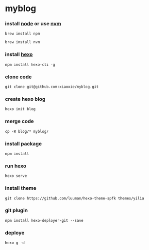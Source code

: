 # myblog


### install [node](https://nodejs.org) or use [nvm](https://github.com/creationix/nvm)

	brew install npm

	brew install nvm

### install [hexo](http://hexo.io) 

	npm install hexo-cli -g

### clone code

	git clone git@github.com:xiaoxie/myblog.git

### create hexo blog

	hexo init blog

### merge code

	cp -R blog/* myblog/

### install package

	npm install

### run hexo

	hexo serve

### install theme

	git clone https://github.com/luuman/hexo-theme-spfk themes/yilia

### git plugin
	
	npm install hexo-deployer-git --save

### deploye

	hexo g -d

